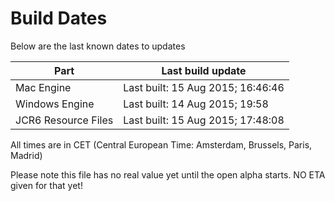 # Build Dates

Below are the last known dates to updates

Part | Last build update
-----|-----
Mac Engine | Last built: 15 Aug 2015; 16:46:46
Windows Engine | Last built: 14 Aug 2015; 19:58
JCR6 Resource Files | Last built: 15 Aug 2015; 17:48:08
All times are in CET (Central European Time: Amsterdam, Brussels, Paris, Madrid)


Please note this file has no real value yet until the open alpha starts. NO ETA given for that yet!

